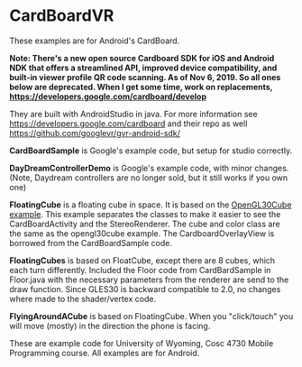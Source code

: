 # CardBoardVR
These examples are for Android's CardBoard.  


<B>Note: There's a new open source Cardboard SDK for iOS and Android NDK that offers a streamlined API, improved device compatibility, and built-in viewer profile QR code scanning.  As of Nov 6, 2019.  So all ones below are deprecated.  When I get some time, work on replacements, https://developers.google.com/cardboard/develop </b>

They are built with AndroidStudio in java. For more information see https://developers.google.com/cardboard and their repo as well https://github.com/googlevr/gvr-android-sdk/ <BR>

<b>CardBoardSample</b> is Google's example code, but setup for studio correctly.<BR>

<b>DayDreamControllerDemo</b> is Google's example code, with minor changes. (Note, Daydream controllers are no longer sold, but it still works if you own one) <BR>

<b>FloatingCube</b> is a floating cube in space.  It is based on the <a href="https://github.com/JimSeker/opengl/tree/master/OpenGL30Cube">OpenGL30Cube example</a>.  This example separates the classes to make it easier to see the CardBoardActivity and the StereoRenderer.  The cube and color class are the same as the opengl30cube example.  The CardboardOverlayView is borrowed from the CardBoardSample code.<BR>

<b>FloatingCubes</b> is based on FloatCube, except there are 8 cubes, which each turn differently.  Included the Floor code from CardBardSample in Floor.java with the necessary parameters from the renderer are send to the draw function.  Since GLES30 is backward compatible to 2.0, no changes where made to the shader/vertex code.

<b>FlyingAroundACube</b> is based on FloatingCube.  When you "click/touch" you will move (mostly) in the direction the phone is facing.

These are example code for University of Wyoming, Cosc 4730 Mobile Programming course.  All examples are for Android.
